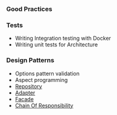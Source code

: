 ### Good Practices

### Tests
- Writing Integration testing with Docker
- Writing unit tests for Architecture

### Design Patterns
- Options pattern validation
- Aspect programming
- [Repository](RepositoryPattern.md)
- [Adapter](AdapterPattern.md)
- [Facade](FacadePattern.md)
- [Chain Of Responsibility](ChainOfResponsibilityPattern.md)